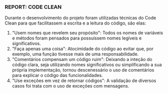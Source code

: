 ### REPORT: CODE CLEAN

Durante o desenvolvimento do projeto foram utilizadas técnicas do Code Clean para que facilitassem a escrita e a leitura do código, são elas:

1. "Usem nomes que revelem seu propósito": Todos os nomes de variáveis e métodos foram pensados para possuissem nomes legíveis e significativos. 
2. "Faça apenas uma coisa": Atocimidade do código ao evitar que, por exemplo, uma função tivesse mais de uma responsabilidade.
3. "Comentários compensam um código ruim": Deixando a inteção do código clara, seja utilizando nomes significativos ou simplificando a sua própria implementação, tornou descenessário o uso de comentários para explicar o código das funcionalidades.
4. "Use exceções em vez de retornar códigos": A validação de diversos casos foi trata com o uso de exceções com mensagens.